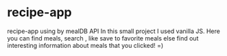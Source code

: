 # recipe-app
recipe-app using by mealDB API
In this small project I used vanilla JS. Here you can find meals, search , like save to favorite meals else find out interesting information about meals that you clicked! =)
